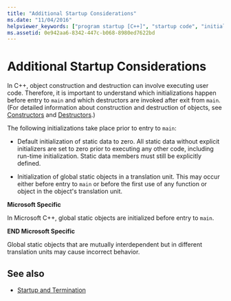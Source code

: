 ```yaml
---
title: "Additional Startup Considerations"
ms.date: "11/04/2016"
helpviewer_keywords: ["program startup [C++]", "startup code", "initializing before main"]
ms.assetid: 0e942aa6-8342-447c-b068-8980ed7622bd
---
```

# Additional Startup Considerations

In C++, object construction and destruction can involve executing user code. Therefore, it is important to understand which initializations happen before entry to `main` and which destructors are invoked after exit from `main`. (For detailed information about construction and destruction of objects, see [Constructors](../cpp/constructors-cpp.md) and [Destructors](../cpp/destructors-cpp.md).)

The following initializations take place prior to entry to `main`:

- Default initialization of static data to zero. All static data without explicit initializers are set to zero prior to executing any other code, including run-time initialization. Static data members must still be explicitly defined.

- Initialization of global static objects in a translation unit. This may occur either before entry to `main` or before the first use of any function or object in the object's translation unit.

**Microsoft Specific**

In Microsoft C++, global static objects are initialized before entry to `main`.

**END Microsoft Specific**

Global static objects that are mutually interdependent but in different translation units may cause incorrect behavior.

## See also

- [Startup and Termination](../cpp/startup-and-termination-cpp.md)

